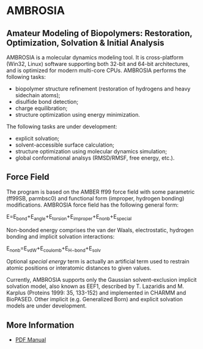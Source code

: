 # AMBROSIA
## Amateur Modeling of Biopolymers: Restoration, Optimization, Solvation & Initial Analysis
AMBROSIA is a molecular dynamics modeling tool. It is cross-platform (Win32, Linux) software supporting both 32-bit and 64-bit architectures, and is optimized for modern multi-core CPUs. AMBROSIA performs the following tasks:
- biopolymer structure refinement (restoration of hydrogens and heavy sidechain atoms);
- disulfide bond detection;
- charge equilibration;
- structure optimization using energy minimization.

The following tasks are under development:
- explicit solvation;
- solvent-accessible surface calculation;
- structure optimization using molecular dynamics simulation;
- global conformational analsys (RMSD/RMSF, free energy, etc.).

## Force Field
The program is based on the AMBER ff99 force field with some parametric (ff99SB, parmbsc0) and functional form (improper, hydrogen bonding) modifications. AMBROSIA force field has the following general form:

E=E<sub>bond</sub>+E<sub>angle</sub>+E<sub>torsion</sub>+E<sub>improper</sub>+E<sub>nonb</sub>+E<sub>special</sub>

Non-bonded energy comprises the van der Waals, electrostatic, hydrogen bonding and implicit solvation interactions:

E<sub>nonb</sub>=E<sub>vdW</sub>+E<sub>coulomb</sub>+E<sub>H−bond</sub>+E<sub>solv</sub>

Optional *special energy* term is actually an artificial term used to restrain atomic positions or interatomic distances to given values.

Currently, AMBROSIA supports only the Gaussian solvent-exclusion implicit solvation model, also known as EEF1, described by T. Lazaridis and M. Karplus (Proteins 1999: 35, 133-152) and implemented in CHARMM and BioPASED. Other implicit (e.g. Generalized Born) and explicit solvation models are under development.

## More Information
- [PDF Manual](../blob/master/AMBROSIA.pdf)
